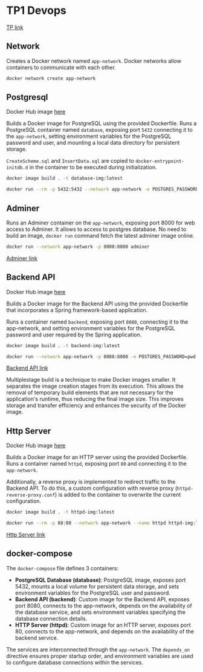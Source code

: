 # TP1 Devops

[TP link](http://school.pages.takima.io/devops-resources/ch1-discover-docker-tp/)

## Network

Creates a Docker network named `app-network`. Docker networks allow containers to communicate with each other.

```bash
docker network create app-network
```

## Postgresql

Docker Hub image [here](https://hub.docker.com/repository/docker/leondumestre/tp-devops-database)

Builds a Docker image for PostgreSQL using the provided Dockerfile.
Runs a PostgreSQL container named `database`, exposing port `5432` connecting it to the `app-network`, setting environment variables for the PostgreSQL password and user, and mounting a local data directory for persistent storage.

`CreateScheme.sql` and `InsertData.sql` are copied to `docker-entrypoint-initdb.d` in the container to be executed during initialization.

```bash
docker image build . -t database-img:latest

docker run --rm -p 5432:5432 --network app-network -e POSTGRES_PASSWORD=pwd -e POSTGRES_USER=usr -v data:/var/lib/postgresql/data --name database database-img:latest
```

## Adminer

Runs an Adminer container on the `app-network`, exposing port 8000 for web access to Adminer. It allows to access to postgres database.
No need to build an image, `docker run` command fetch the latest adminer image online.

```bash
docker run --network app-network -p 8000:8080 adminer
```

[Adminer link](http://localhost:8000/?pgsql=tp1-db&username=usr&db=db&ns=public)

## Backend API

Docker Hub image [here](https://hub.docker.com/repository/docker/leondumestre/tp-devops-backend)

Builds a Docker image for the Backend API using the provided Dockerfile that incorporates a Spring framework-based application.

Runs a container named `backend`, exposing port `8080`, connecting it to the app-network, and setting environment variables for the PostgreSQL password and user required by the Spring application.

```bash
docker image build . -t backend-img:latest

docker run --network app-network -p 8080:8080 -e POSTGRES_PASSWORD=pwd -e POSTGRES_USER=usr --name backend backend-img:latest
```

[Backend API link](http://localhost:8080/)

Multiplestage build is a technique to make Docker images smaller. It separates the image creation stages from its execution. This allows the removal of temporary build elements that are not necessary for the application's runtime, thus reducing the final image size. This improves storage and transfer efficiency and enhances the security of the Docker image.

## Http Server

Docker Hub image [here](https://hub.docker.com/repository/docker/leondumestre/tp-devops-httpd)

Builds a Docker image for an HTTP server using the provided Dockerfile.
Runs a container named `httpd`, exposing port `80` and connecting it to the `app-network`.

Additionally, a reverse proxy is implemented to redirect traffic to the Backend API. To do this, a custom configuration with reverse proxy (`httpd-reverse-proxy.conf`) is added to the container to overwrite the current configuration.

```bash
docker image build . -t httpd-img:latest

docker run --rm -p 80:80 --network app-network --name httpd httpd-img:latest
```

[Http Server link](http://localhost:80/)

## docker-compose

The `docker-compose` file defines 3 containers:

- **PostgreSQL Database (database)**: PostgreSQL image, exposes port 5432, mounts a local volume for persistent data storage, and sets environment variables for the PostgreSQL user and password.
- **Backend API (backend)**: Custom image for the Backend API, exposes port 8080, connects to the app-network, depends on the availability of the database service, and sets environment variables specifying the database connection details.
- **HTTP Server (httpd)**: Custom image for an HTTP server, exposes port 80, connects to the app-network, and depends on the availability of the backend service.

The services are interconnected through the `app-network`. The `depends_on` directive ensures proper startup order, and environment variables are used to configure database connections within the services.
